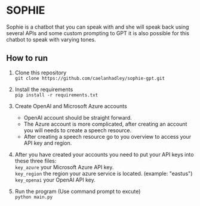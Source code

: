 # SOPHIE

Sophie is a chatbot that you can speak with and she will speak back using several APIs and some custom prompting to GPT it is also possible for this chatbot to speak with varying tones.

## How to run

1. Clone this repository <br>
    ```git clone https://github.com/caelanhadley/sophie-gpt.git```

2. Install the requirements <br>
    ```pip install -r requirements.txt```

3. Create OpenAI and Microsoft Azure accounts
   - OpenAI account should be straight forward.
   - The Azure account is more complicated, after creating an account you will needs to create a speech resource.
   - After creating a speech resource go to you overview to access your API key and region.<br>
4. After you have created your accounts you need to put your API keys into these three files:<br>
    ```key_azure``` your Microsoft Azure API key.<br>
    ```key_region``` the region your azure service is located. (example: "eastus")<br>
    ```key_openai``` your OpenAI API key.<br>
5. Run the program (Use command prompt to excute)<br>
    ```python main.py```

